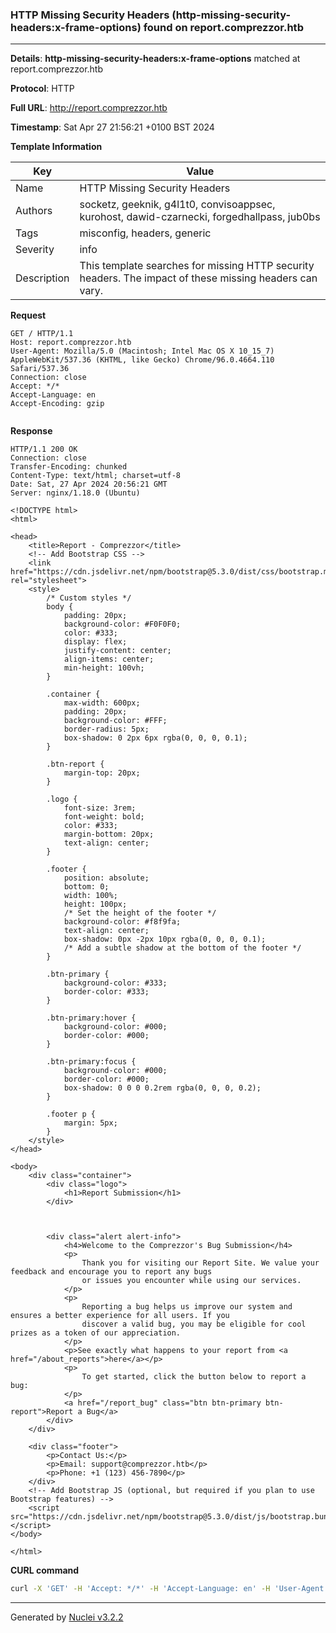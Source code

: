 ### HTTP Missing Security Headers (http-missing-security-headers:x-frame-options) found on report.comprezzor.htb

----
**Details**: **http-missing-security-headers:x-frame-options** matched at report.comprezzor.htb

**Protocol**: HTTP

**Full URL**: http://report.comprezzor.htb

**Timestamp**: Sat Apr 27 21:56:21 +0100 BST 2024

**Template Information**

| Key | Value |
| --- | --- |
| Name | HTTP Missing Security Headers |
| Authors | socketz, geeknik, g4l1t0, convisoappsec, kurohost, dawid-czarnecki, forgedhallpass, jub0bs |
| Tags | misconfig, headers, generic |
| Severity | info |
| Description | This template searches for missing HTTP security headers. The impact of these missing headers can vary.<br> |

**Request**
```http
GET / HTTP/1.1
Host: report.comprezzor.htb
User-Agent: Mozilla/5.0 (Macintosh; Intel Mac OS X 10_15_7) AppleWebKit/537.36 (KHTML, like Gecko) Chrome/96.0.4664.110 Safari/537.36
Connection: close
Accept: */*
Accept-Language: en
Accept-Encoding: gzip


```

**Response**
```http
HTTP/1.1 200 OK
Connection: close
Transfer-Encoding: chunked
Content-Type: text/html; charset=utf-8
Date: Sat, 27 Apr 2024 20:56:21 GMT
Server: nginx/1.18.0 (Ubuntu)

<!DOCTYPE html>
<html>

<head>
    <title>Report - Comprezzor</title>
    <!-- Add Bootstrap CSS -->
    <link href="https://cdn.jsdelivr.net/npm/bootstrap@5.3.0/dist/css/bootstrap.min.css" rel="stylesheet">
    <style>
        /* Custom styles */
        body {
            padding: 20px;
            background-color: #F0F0F0;
            color: #333;
            display: flex;
            justify-content: center;
            align-items: center;
            min-height: 100vh;
        }

        .container {
            max-width: 600px;
            padding: 20px;
            background-color: #FFF;
            border-radius: 5px;
            box-shadow: 0 2px 6px rgba(0, 0, 0, 0.1);
        }

        .btn-report {
            margin-top: 20px;
        }

        .logo {
            font-size: 3rem;
            font-weight: bold;
            color: #333;
            margin-bottom: 20px;
            text-align: center;
        }

        .footer {
            position: absolute;
            bottom: 0;
            width: 100%;
            height: 100px;
            /* Set the height of the footer */
            background-color: #f8f9fa;
            text-align: center;
            box-shadow: 0px -2px 10px rgba(0, 0, 0, 0.1);
            /* Add a subtle shadow at the bottom of the footer */
        }

        .btn-primary {
            background-color: #333;
            border-color: #333;
        }

        .btn-primary:hover {
            background-color: #000;
            border-color: #000;
        }

        .btn-primary:focus {
            background-color: #000;
            border-color: #000;
            box-shadow: 0 0 0 0.2rem rgba(0, 0, 0, 0.2);
        }

        .footer p {
            margin: 5px;
        }
    </style>
</head>

<body>
    <div class="container">
        <div class="logo">
            <h1>Report Submission</h1>
        </div>
        
        
        
        <div class="alert alert-info">
            <h4>Welcome to the Comprezzor's Bug Submission</h4>
            <p>
                Thank you for visiting our Report Site. We value your feedback and encourage you to report any bugs
                or issues you encounter while using our services.
            </p>
            <p>
                Reporting a bug helps us improve our system and ensures a better experience for all users. If you
                discover a valid bug, you may be eligible for cool prizes as a token of our appreciation.
            </p>
            <p>See exactly what happens to your report from <a href="/about_reports">here</a></p>
            <p>
                To get started, click the button below to report a bug:
            </p>
            <a href="/report_bug" class="btn btn-primary btn-report">Report a Bug</a>
        </div>
    </div>

    <div class="footer">
        <p>Contact Us:</p>
        <p>Email: support@comprezzor.htb</p>
        <p>Phone: +1 (123) 456-7890</p>
    </div>
    <!-- Add Bootstrap JS (optional, but required if you plan to use Bootstrap features) -->
    <script src="https://cdn.jsdelivr.net/npm/bootstrap@5.3.0/dist/js/bootstrap.bundle.min.js"></script>
</body>

</html>
```


**CURL command**
```sh
curl -X 'GET' -H 'Accept: */*' -H 'Accept-Language: en' -H 'User-Agent: Mozilla/5.0 (Macintosh; Intel Mac OS X 10_15_7) AppleWebKit/537.36 (KHTML, like Gecko) Chrome/96.0.4664.110 Safari/537.36' 'http://report.comprezzor.htb'
```

----

Generated by [Nuclei v3.2.2](https://github.com/projectdiscovery/nuclei)